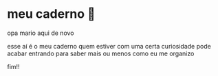# meu caderno :book:

opa mario aqui de novo 

esse aí é o meu caderno quem estiver com uma certa curiosidade pode acabar entrando para saber mais ou menos como eu me organizo 

fim!!

